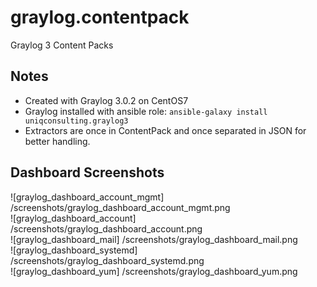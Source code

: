# graylog.contentpack
Graylog 3 Content Packs

## Notes
* Created with Graylog 3.0.2 on CentOS7
* Graylog installed with ansible role: 
```ansible-galaxy install uniqconsulting.graylog3```
* Extractors are once in ContentPack and once separated in JSON for better handling.

## Dashboard Screenshots
![graylog_dashboard_account_mgmt] /screenshots/graylog_dashboard_account_mgmt.png    
![graylog_dashboard_account] /screenshots/graylog_dashboard_account.png    
![graylog_dashboard_mail] /screenshots/graylog_dashboard_mail.png   
![graylog_dashboard_systemd] /screenshots/graylog_dashboard_systemd.png   
![graylog_dashboard_yum] /screenshots/graylog_dashboard_yum.png   

